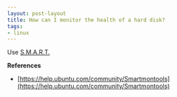 ```yaml
---
layout: post-layout
title: How can I monitor the health of a hard disk?
tags:
- linux
---
```


Use [S.M.A.R.T.](https://help.ubuntu.com/community/Smartmontools)

**References**

- [https://help.ubuntu.com/community/Smartmontools](https://help.ubuntu.com/community/Smartmontools)

